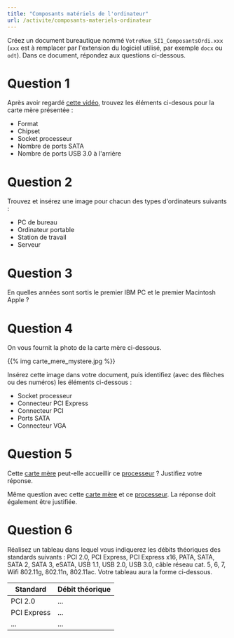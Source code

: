 ```yaml
---
title: "Composants matériels de l'ordinateur"
url: /activite/composants-materiels-ordinateur
---
```


Créez un document bureautique nommé `VotreNom_SI1_ComposantsOrdi.xxx` (`xxx` est à remplacer par l'extension du logiciel utilisé, par exemple `docx` ou `odt`). Dans ce document, répondez aux questions ci-dessous.

# Question 1

Après avoir regardé [cette vidéo](https://www.youtube.com/watch?v=yf8G90v2Rz4), trouvez les éléments ci-desous pour la carte mère présentée :

* Format
* Chipset
* Socket processeur
* Nombre de ports SATA
* Nombre de ports USB 3.0 à l'arrière

# Question 2

Trouvez et insérez une image pour chacun des types d'ordinateurs suivants :

* PC de bureau
* Ordinateur portable
* Station de travail
* Serveur

# Question 3

En quelles années sont sortis le premier IBM PC et le premier Macintosh Apple ?

# Question 4

On vous fournit la photo de la carte mère ci-dessous.

{{% img carte_mere_mystere.jpg %}}

Insérez cette image dans votre document, puis identifiez (avec des flèches ou des numéros) les éléments ci-dessous :

* Socket processeur
* Connecteur PCI Express
* Connecteur PCI
* Ports SATA
* Connecteur VGA

# Question 5

Cette [carte mère](http://www.ldlc.com/fiche/PB00166673.html) peut-elle accueillir ce [processeur](http://www.ldlc.com/fiche/PB00148536.html) ? Justifiez votre réponse.

Même question avec cette [carte mère](http://www.ldlc.com/fiche/PB00153454.html) et ce [processeur](http://www.ldlc.com/fiche/PB00137881.html). La réponse doit également être justifiée.

# Question 6

Réalisez un tableau dans lequel vous indiquerez les débits théoriques des standards suivants : PCI 2.0, PCI Express, PCI Express x16, PATA, SATA, SATA 2, SATA 3, eSATA, USB 1.1, USB 2.0, USB 3.0, câble réseau cat. 5, 6, 7, Wifi 802.11g, 802.11n, 802.11ac. Votre tableau aura la forme ci-dessous.

Standard | Débit théorique |
---------|-----------------|
PCI 2.0 | ...
PCI Express | ...
... | ...
